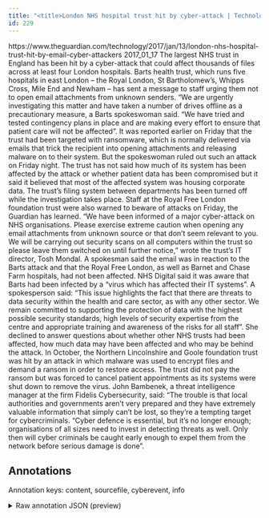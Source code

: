 ```yaml
---
title: "<title>London NHS hospital trust hit by cyber-attack | Technology | The Guardian</title>"
id: 229
---
```


<title>London NHS hospital trust hit by cyber-attack | Technology | The Guardian</title>
<source> https://www.theguardian.com/technology/2017/jan/13/london-nhs-hospital-trust-hit-by-email-cyber-attackers </source>
<date> 2017_01_17 </date>
<text>
The largest NHS trust in England has been hit by a cyber-attack that could affect thousands of files across at least four London hospitals.
Barts health trust, which runs five hospitals in east London – the Royal London, St Bartholomew’s, Whipps Cross, Mile End and Newham – has sent a message to staff urging them not to open email attachments from unknown senders.
“We are urgently investigating this matter and have taken a number of drives offline as a precautionary measure, a Barts spokeswoman said.
“We have tried and tested contingency plans in place and are making every effort to ensure that patient care will not be affected”.
It was reported earlier on Friday that the trust had been targeted with ransomware, which is normally delivered via emails that trick the recipient into opening attachments and releasing malware on to their system.
But the spokeswoman ruled out such an attack on Friday night.
The trust has not said how much of its system has been affected by the attack or whether patient data has been compromised but it said it believed that most of the affected system was housing corporate data.
The trust’s filing system between departments has been turned off while the investigation takes place.
Staff at the Royal Free London foundation trust were also warned to beware of attacks on Friday, the Guardian has learned.
“We have been informed of a major cyber-attack on NHS organisations.
Please exercise extreme caution when opening any email attachments from unknown source or that don’t seem relevant to you.
We will be carrying out security scans on all computers within the trust so please leave them switched on until further notice,” wrote the trust’s IT director, Tosh Mondal.
A spokesman said the email was in reaction to the Barts attack and that the Royal Free London, as well as Barnet and Chase Farm hospitals, had not been affected.
NHS Digital said it was aware that Barts had been infected by a “virus which has affected their IT systems”.
A spokesperson said: “This issue highlights the fact that there are threats to data security within the health and care sector, as with any other sector.
We remain committed to supporting the protection of data with the highest possible security standards, high levels of security expertise from the centre and appropriate training and awareness of the risks for all staff”.
She declined to answer questions about whether other NHS trusts had been affected, how much data may have been affected and who may be behind the attack.
In October, the Northern Lincolnshire and Goole foundation trust was hit by an attack in which malware was used to encrypt files and demand a ransom in order to restore access.
The trust did not pay the ransom but was forced to cancel patient appointments as its systems were shut down to remove the virus.
John Bambenek, a threat intelligence manager at the firm Fidelis Cybersecurity, said: “The trouble is that local authorities and governments aren’t very prepared and they have extremely valuable information that simply can’t be lost, so they’re a tempting target for cybercriminals.
“Cyber defence is essential, but it’s no longer enough; organisations of all sizes need to invest in detecting threats as well.
Only then will cyber criminals be caught early enough to expel them from the network before serious damage is done”.
</text>



## Annotations

Annotation keys: content, sourcefile, cyberevent, info

<details>
<summary>Raw annotation JSON (preview)</summary>

```json
{
  "content": "The largest NHS trust in England has been hit by a cyber-attack that could affect thousands of files across at least four London hospitals. Barts health trust, which runs five hospitals in east London \u2013 the Royal London, St Bartholomew\u2019s, Whipps Cross, Mile End and Newham \u2013 has sent a message to staff urging them not to open email attachments from unknown senders. \u201cWe are urgently investigating this matter and have taken a number of drives offline as a precautionary measure, a Barts spokeswoman said. \u201cWe have tried and tested contingency plans in place and are making every effort to ensure that patient care will not be affected\u201d. It was reported earlier on Friday that the trust had been targeted with ransomware, which is normally delivered via emails that trick the recipient into opening attachments and releasing malware on to their system. But the spokeswoman ruled out such an attack on Friday night. The trust has not said how much of its system has been affected by the attack or whether patient data has been compromised but it said it believed that most of the affected system was housing corporate data. The trust\u2019s filing system between departments has been turned off while the investigation takes place. Staff at the Royal Free London foundation trust were also warned to beware of attacks on Friday, the Guardian has learned. \u201cWe have been informed of a major cyber-attack on NHS organisations. Please exercise extreme caution when opening any email attachments from unknown source or that don\u2019t seem relevant to you. We will be carrying out security scans on all computers within the trust so please leave them switched on until further notice,\u201d wrote the trust\u2019s IT director, Tosh Mondal. A spokesman said the email was in reaction to the Barts attack and that the Royal Free London, as well as Barnet and Chase Farm hospitals, had not been affected. NHS Digital said it was aware that Barts had been infected by a \u201cvirus which has affected their IT systems\u201d. A spokesperson said: \u201cThis issue highlights the fact that there are threats to data security within the health and care sector, as with any other sector. We remain committed to supporting the protection of data with the highest possible security standards, high levels of security expertise from the centre and appropriate training and awareness of the risks for all staff\u201d. She declined to answer questions about whether other NHS trusts had been affected, how much data may have been affected and who may be behind the attack. In October, the Northern Lincolnshire and Goole foundation trust was hit by an attack in which malware was used to encrypt files and demand a ransom in order to restore access. The trust did not pay the ransom but was forced to cancel patient appointments as its systems were shut down to remove the virus. John Bambenek, a threat intelligence manager at the firm Fidelis Cybersecurity, said: \u201cThe trouble is that local authorities and governments aren\u2019t very prepared and they have extremely valuable information that simply can\u2019t be lost, so they\u2019re a tempting target for cybercriminals. \u201cCyber defence is essential, but it\u2019s no longer enough; organisations of all sizes need to invest in detecting threats as well. Only then will cyber criminals be caught early enough to expel them from the network before serious damage is done\u201d",
  "sourcefile": "229.txt",
  "cyberevent": {
    "hopper": [
      {
        "index": 0,
        "relation": "Same",
        "events": [
          {
            "index": "E2",
            "type": "Attack",
            "realis": "Actual",
            "nugget": {
              "startOffset": 2579,
              "index": "T6",
              "endOffset": 2586,
              "text": "was hit"
            },
            "argument": [
              {
                "index": "T14",
                "text": "Goole foundation tr
```
</details>
